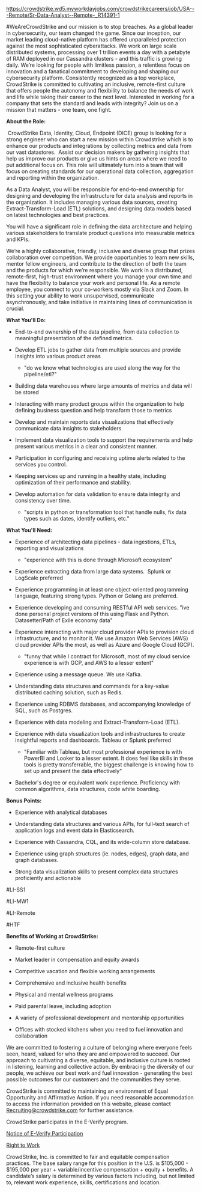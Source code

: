 https://crowdstrike.wd5.myworkdayjobs.com/crowdstrikecareers/job/USA---Remote/Sr-Data-Analyst--Remote-_R14391-1

#WeAreCrowdStrike and our mission is to stop breaches. As a global leader in cybersecurity, our team changed the game. Since our inception, our market leading cloud-native platform has offered unparalleled protection against the most sophisticated cyberattacks. We work on large scale distributed systems, processing over 1 trillion events a day with a petabyte of RAM deployed in our Cassandra clusters - and this traffic is growing daily. We’re looking for people with limitless passion, a relentless focus on innovation and a fanatical commitment to developing and shaping our cybersecurity platform. Consistently recognized as a top workplace, CrowdStrike is committed to cultivating an inclusive, remote-first culture that offers people the autonomy and flexibility to balance the needs of work and life while taking their career to the next level. Interested in working for a company that sets the standard and leads with integrity? Join us on a mission that matters - one team, one fight.

****About the Role:****

 CrowdStrike Data, Identity, Cloud, Endpoint (DICE) group is looking for a strong engineer who can start a new mission within Crowdstrike which is to enhance our products and integrations by collecting metrics and data from our vast datastores.  Assist our decision makers by gathering insights that help us improve our products or give us hints on areas where we need to put additional focus on. This role will ultimately turn into a team that will focus on creating standards for our operational data collection, aggregation and reporting within the organization.

As a Data Analyst, you will be responsible for end-to-end ownership for designing and developing the infrastructure for data analysis and reports in the organization. It includes managing various data sources, creating Extract-Transform-Load (ETL) solutions, and designing data models based on latest technologies and best practices.

You will have a significant role in defining the data architecture and helping various stakeholders to translate product questions into measurable metrics and KPIs.

We’re a highly collaborative, friendly, inclusive and diverse group that prizes collaboration over competition. We provide opportunities to learn new skills, mentor fellow engineers, and contribute to the direction of both the team and the products for which we’re responsible. We work in a distributed, remote-first, high-trust environment where you manage your own time and have the flexibility to balance your work and personal life. As a remote employee, you connect to your co-workers mostly via Slack and Zoom. In this setting your ability to work unsupervised, communicate asynchronously, and take initiative in maintaining lines of communication is crucial. 

****What You'll Do:****

- End-to-end ownership of the data pipeline, from data collection to meaningful presentation of the defined metrics.
    
- Develop ETL jobs to gather data from multiple sources and provide insights into various product areas
	- "do we know what technologies are used along the way for the pipeline/etl?"
    
- Building data warehouses where large amounts of metrics and data will be stored
    
- Interacting with many product groups within the organization to help defining business question and help transform those to metrics
    
- Develop and maintain reports data visualizations that effectively communicate data insights to stakeholders
    
- Implement data visualization tools to support the requirements and help present various metrics in a clear and consistent manner.
    
- Participation in configuring and receiving uptime alerts related to the services you control.
    
- Keeping services up and running in a healthy state, including optimization of their performance and stability. 
    
- Develop automation for data validation to ensure data integrity and consistency over time.
	- "scripts in python or transformation tool that handle nulls, fix data types such as dates, identify outliers, etc."
    

****What You'll Need:****

- Experience of architecting data pipelines - data ingestions, ETLs, reporting and visualizations
	- "experience with this is done through Microsoft ecosystem"
    
- Experience extracting data from large data systems.  Splunk or LogScale preferred
    
- Experience programming in at least one object-oriented programming language, featuring strong types. Python or Golang are preferred.
    
- Experience developing and consuming RESTful API web services.
		"ive done personal project versions of this using Flask and Python. Datasetter/Path of Exile economy data"
- Experience interacting with major cloud provider APIs to provision cloud infrastructure, and to monitor it. We use Amazon Web Services (AWS) cloud provider APIs the most, as well as Azure and Google Cloud (GCP).
	- "funny that while I contract for Microsoft, most of my cloud service experience is with GCP, and AWS to a lesser extent"
    
- Experience using a message queue. We use Kafka.
    
- Understanding data structures and commands for a key-value distributed caching solution, such as Redis.
    
- Experience using RDBMS databases, and accompanying knowledge of SQL, such as Postgres.
    
- Experience with data modeling and Extract-Transform-Load (ETL).
    
- Experience with data visualization tools and infrastructures to create insightful reports and dashboards. Tableau or Splunk preferred
	- "Familiar with Tableau, but most professional experience is with PowerBI and Looker to a lesser extent. It does feel like skills in these tools is pretty transferrable, the biggest challenge is knowing how to set up and present the data effectively"
    
- Bachelor's degree or equivalent work experience. Proficiency with common algorithms, data structures, code white boarding.
    

  
****Bonus Points**:**

- Experience with analytical databases
    
- Understanding data structures and various APIs, for full-text search of application logs and event data in Elasticsearch.
    
- Experience with Cassandra, CQL, and its wide-column store database.
    
- Experience using graph structures (ie. nodes, edges), graph data, and graph databases.
    
- Strong data visualization skills to present complex data structures proficiently and actionable  
    

#LI-SS1

#LI-MW1

#LI-Remote

#HTF

**Benefits of Working at CrowdStrike:**

- Remote-first culture
    
- Market leader in compensation and equity awards
    
- Competitive vacation and flexible working arrangements 
    
- Comprehensive and inclusive health benefits
    
- Physical and mental wellness programs
    
- Paid parental leave, including adoption 
    
- A variety of professional development and mentorship opportunities
    
- Offices with stocked kitchens when you need to fuel innovation and collaboration
    

We are committed to fostering a culture of belonging where everyone feels seen, heard, valued for who they are and empowered to succeed. Our approach to cultivating a diverse, equitable, and inclusive culture is rooted in listening, learning and collective action. By embracing the diversity of our people, we achieve our best work and fuel innovation - generating the best possible outcomes for our customers and the communities they serve.

CrowdStrike is committed to maintaining an environment of Equal Opportunity and Affirmative Action. If you need reasonable accommodation to access the information provided on this website, please contact [Recruiting@crowdstrike.com](mailto:Recruiting@crowdstrike.com) for further assistance.

CrowdStrike participates in the E-Verify program.

[Notice of E-Verify Participation](https://e-verify.uscis.gov/web/media/resourcesContents/E-Verify_Participation_Poster_ES.pdf)

[Right to Work](https://www.e-verify.gov/sites/default/files/everify/posters/IER_RightToWorkPoster%20Eng_Es.pdf)

CrowdStrike, Inc. is committed to fair and equitable compensation practices. The base salary range for this position in the U.S. is $105,000 - $195,000 per year + variable/incentive compensation + equity + benefits. A candidate’s salary is determined by various factors including, but not limited to, relevant work experience, skills, certifications and location.